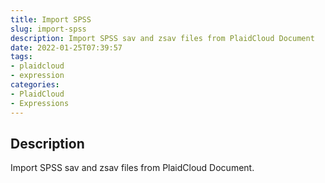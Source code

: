 ```yaml
---
title: Import SPSS
slug: import-spss
description: Import SPSS sav and zsav files from PlaidCloud Document
date: 2022-01-25T07:39:57
tags:
- plaidcloud
- expression
categories:
- PlaidCloud
- Expressions
---
```


## Description


Import SPSS sav and zsav files from PlaidCloud Document.
